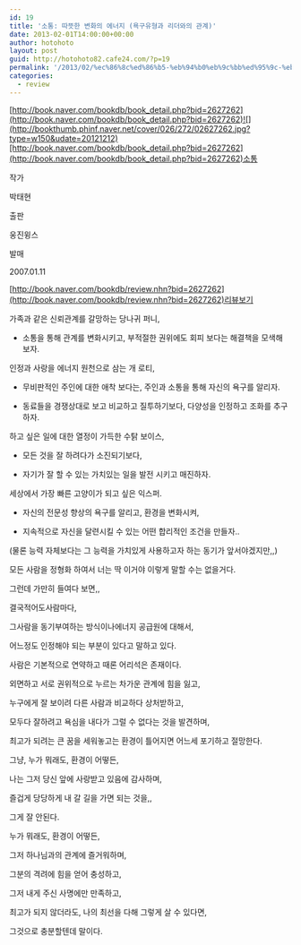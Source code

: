```yaml
---
id: 19
title: '소통: 따뜻한 변화의 에너지 (욕구유형과 리더와의 관계)'
date: 2013-02-01T14:00:00+00:00
author: hotohoto
layout: post
guid: http://hotohoto82.cafe24.com/?p=19
permalink: '/2013/02/%ec%86%8c%ed%86%b5-%eb%94%b0%eb%9c%bb%ed%95%9c-%eb%b3%80%ed%99%94%ec%9d%98-%ec%97%90%eb%84%88%ec%a7%80-%ec%9a%95%ea%b5%ac%ec%9c%a0%ed%98%95%ea%b3%bc-%eb%a6%ac%eb%8d%94%ec%99%80%ec%9d%98-%ea%b4%80/'
categories:
  - review
---
```

[http://book.naver.com/bookdb/book_detail.php?bid=2627262](http://book.naver.com/bookdb/book_detail.php?bid=2627262)![](http://bookthumb.phinf.naver.net/cover/026/272/02627262.jpg?type=w150&udate=20121212)[http://book.naver.com/bookdb/book_detail.php?bid=2627262](http://book.naver.com/bookdb/book_detail.php?bid=2627262)소통

작가

박태현

출판

웅진윙스

발매

2007.01.11

[http://book.naver.com/bookdb/review.nhn?bid=2627262](http://book.naver.com/bookdb/review.nhn?bid=2627262)리뷰보기

가족과 같은 신뢰관계를 갈망하는 당나귀 퍼니,

- 소통을 통해 관계를 변화시키고, 부적절한 권위에도 회피 보다는 해결책을 모색해 보자.

인정과 사랑을 에너지 원천으로 삼는 개 로티,

- 무비판적인 주인에 대한 애착 보다는, 주인과 소통을 통해 자신의 욕구를 알리자.

- 동료들을 경쟁상대로 보고 비교하고 질투하기보다, 다양성을 인정하고 조화를 추구하자.

하고 싶은 일에 대한 열정이 가득한 수탉 보이스,

- 모든 것을 잘 하려다가 소진되기보다,

- 자기가 잘 할 수 있는 가치있는 일을 발전 시키고 매진하자.

세상에서 가장 빠른 고양이가 되고 싶은 익스퍼.

- 자신의 전문성 향상의 욕구를 알리고, 환경을 변화시켜,

- 지속적으로 자신을 달련시킬 수 있는 어떤 합리적인 조건을 만들자..

(물론 능력 자체보다는 그 능력을 가치있게 사용하고자 하는 동기가 앞서야겠지만,,)

모든 사람을 정형화 하여서 너는 딱 이거야 이렇게 말할 수는 없을거다.

그런데 가만히 들여다 보면,,

결국적어도사람마다,

그사람을 동기부여하는 방식이나에너지 공급원에 대해서,

어느정도 인정해야 되는 부분이 있다고 말하고 있다.

사람은 기본적으로 연약하고 때론 어리석은 존재이다.

외면하고 서로 권위적으로 누르는 차가운 관계에 힘을 잃고,

누구에게 잘 보이려 다른 사람과 비교하다 상처받하고,

모두다 잘하려고 욕심을 내다가 그럴 수 없다는 것을 발견하며,

최고가 되려는 큰 꿈을 세워놓고는 환경이 틀어지면 어느세 포기하고 절망한다.

그냥, 누가 뭐래도, 환경이 어떻든,

나는 그저 당신 앞에 사랑받고 있음에 감사하며,

즐겁게 당당하게 내 갈 길을 가면 되는 것을,,

그게 잘 안된다.

누가 뭐래도, 환경이 어떻든,

그저 하나님과의 관계에 즐거워하며,

그분의 격려에 힘을 얻어 충성하고,

그저 내게 주신 사명에만 만족하고,

최고가 되지 않더라도, 나의 최선을 다해 그렇게 살 수 있다면,

그것으로 충분할텐데 말이다.

